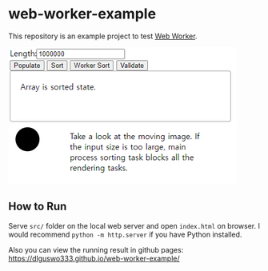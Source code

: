 # web-worker-example
This repository is an example project to test
[Web Worker](https://developer.mozilla.org/en-US/docs/Web/API/Web_Workers_API/Using_web_workers).

![example.png](example.png)

## How to Run
Serve `src/` folder on the local web server and open `index.html` on browser.
I would recommend `python -m http.server` if you have Python installed.

Also you can view the running result in github pages: <https://dlguswo333.github.io/web-worker-example/>
